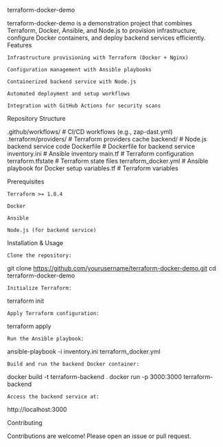 terraform-docker-demo

terraform-docker-demo is a demonstration project that combines Terraform, Docker, Ansible, and Node.js to provision infrastructure, configure Docker containers, and deploy backend services efficiently.
Features

    Infrastructure provisioning with Terraform (Docker + Nginx)

    Configuration management with Ansible playbooks

    Containerized backend service with Node.js

    Automated deployment and setup workflows

    Integration with GitHub Actions for security scans

Repository Structure

.github/workflows/       # CI/CD workflows (e.g., zap-dast.yml)
.terraform/providers/    # Terraform providers cache
backend/                 # Node.js backend service code
Dockerfile               # Dockerfile for backend service
inventory.ini            # Ansible inventory
main.tf                  # Terraform configuration
terraform.tfstate        # Terraform state files
terraform_docker.yml     # Ansible playbook for Docker setup
variables.tf             # Terraform variables

Prerequisites

    Terraform >= 1.8.4

    Docker

    Ansible

    Node.js (for backend service)

Installation & Usage

    Clone the repository:

git clone https://github.com/yourusername/terraform-docker-demo.git
cd terraform-docker-demo

    Initialize Terraform:

terraform init

    Apply Terraform configuration:

terraform apply

    Run the Ansible playbook:

ansible-playbook -i inventory.ini terraform_docker.yml

    Build and run the backend Docker container:

docker build -t terraform-backend .
docker run -p 3000:3000 terraform-backend

    Access the backend service at:

http://localhost:3000

Contributing

Contributions are welcome! Please open an issue or pull request.
